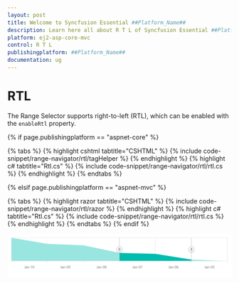```yaml
---
layout: post
title: Welcome to Syncfusion Essential ##Platform_Name##
description: Learn here all about R T L of Syncfusion Essential ##Platform_Name## widgets based on HTML5 and jQuery.
platform: ej2-asp-core-mvc
control: R T L
publishingplatform: ##Platform_Name##
documentation: ug
---
```



# RTL

The Range Selector supports right-to-left (RTL), which can be enabled with the `enableRtl` property.

{% if page.publishingplatform == "aspnet-core" %}

{% tabs %}
{% highlight cshtml tabtitle="CSHTML" %}
{% include code-snippet/range-navigator/rtl/tagHelper %}
{% endhighlight %}
{% highlight c# tabtitle="Rtl.cs" %}
{% include code-snippet/range-navigator/rtl/rtl.cs %}
{% endhighlight %}
{% endtabs %}

{% elsif page.publishingplatform == "aspnet-mvc" %}

{% tabs %}
{% highlight razor tabtitle="CSHTML" %}
{% include code-snippet/range-navigator/rtl/razor %}
{% endhighlight %}
{% highlight c# tabtitle="Rtl.cs" %}
{% include code-snippet/range-navigator/rtl/rtl.cs %}
{% endhighlight %}
{% endtabs %}
{% endif %}



![RTL](images/rtl.png)